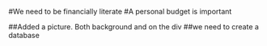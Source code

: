 #We need to be financially literate
#A personal budget is important

##Added a picture. Both background and on the div
##we need to create a database
